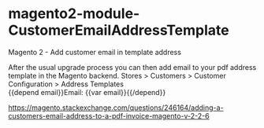 # magento2-module-CustomerEmailAddressTemplate
Magento 2 - Add customer email in template address

After the usual upgrade process you can then add email to your pdf address template in the Magento backend.
Stores > Customers > Customer Configuration > Address Templates  
{{depend email}}Email: {{var email}}{{/depend}}


https://magento.stackexchange.com/questions/246164/adding-a-customers-email-address-to-a-pdf-invoice-magento-v-2-2-6
